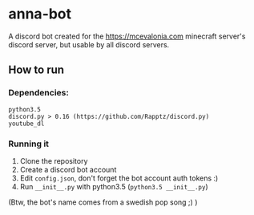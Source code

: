 # anna-bot
A discord bot created for the https://mcevalonia.com minecraft server's discord server, but usable by all discord servers.

## How to run
### Dependencies:
```
python3.5
discord.py > 0.16 (https://github.com/Rapptz/discord.py)
youtube_dl
```

### Running it
1. Clone the repository
2. Create a discord bot account
3. Edit `config.json`, don't forget the bot account auth tokens :)
4. Run `__init__.py` with python3.5 (`python3.5 __init__.py`)

(Btw, the bot's name comes from a swedish pop song ;) )